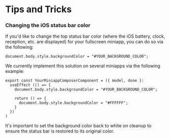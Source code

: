 # Tips and Tricks

### Changing the iOS status bar color

If you'd like to change the top status bar color (where the iOS battery, clock, reception, etc. are displayed) for your fullscreen miniapp, you can do so via the following:

``` 
document.body.style.backgroundColor = "#YOUR_BACKGROUND_COLOR";
```

We currently implement this solution on several miniapps via the following example:

```
export const YourMiniappComposerComponent = ({ model, done }: 
  useEffect (() => {
    document.body.style.backgroundColor = "#YOUR_BACKGROUND_COLOR";

    return () => {
      document.body.style.backgroundColor = "#FFFFFF";
    }
  })
)
```

It's important to set the background color back to white on cleanup to ensure the status bar is restored to its original color.